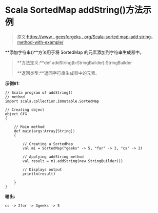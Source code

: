 # Scala SortedMap addString()方法示例

> 原文:[https://www . geesforgeks . org/Scala-sorted map-add string-method-with-example/](https://www.geeksforgeeks.org/scala-sortedmap-addstring-method-with-example/)

**添加字符串()**方法用于将 SortedMap 的元素添加到字符串生成器中。

> **方法定义:**def addString(b:StringBuilder):StringBuilder
> 
> **返回类型:**返回字符串生成器中的元素。

**示例#1:**

```
// Scala program of addString()
// method
import scala.collection.immutable.SortedMap

// Creating object
object GfG
{ 

    // Main method
    def main(args:Array[String])
    {

        // Creating a SortedMap
        val m1 = SortedMap("geeks" -> 5, "for" -> 3, "cs" -> 2) 

        // Applying addString method
        val result = m1.addString(new StringBuilder()) 

        // Displays output
        println(result)

    }
}
```

**输出:**

```
cs -> 2for -> 3geeks -> 5

```